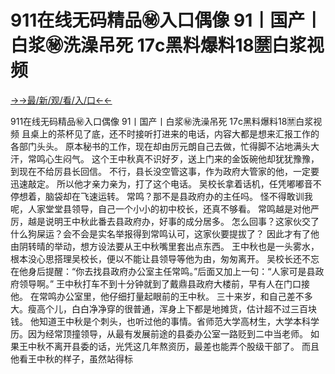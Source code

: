 # 911在线无码精品㊙️入口偶像 91丨国产丨白浆㊙️洗澡吊死 17c黑料爆料18🈲白浆视频   

<a href="https://gbghokp.senfoop.com">→→最/新/观/看/入/口←←</a>



911在线无码精品㊙️入口偶像 91丨国产丨白浆㊙️洗澡吊死 17c黑料爆料18🈲白浆视频 且桌上的茶杯见了底，还不时接听打进来的电话，内容大都是想来汇报工作的各部门头头。
原本秘书的工作，现在却由厉元朗自己去做，忙得脚不沾地满头大汗，常鸣心生闷气。
这个王中秋真不识好歹，送上门来的金饭碗他却犹犹豫豫，到现在不给厉县长回信。
不行，县长没空管这事，作为政府大管家的他，一定要迅速敲定。
所以他才亲力亲为，打了这个电话。
吴校长拿着话机，任凭嘟嘟音不停想着，脑袋却在飞速运转。
常鸣？那不是县政府办的主任吗。
怪不得敢训我呢，人家堂堂县领导，自己一个小小的初中校长，还真不够看。
常鸣越是对他严厉，越是说明王中秋此番去县政府办，好事的成分居多。
怎么回事？这家伙交了什么狗屎运？会不会是实名举报得到常鸣认可，这家伙要提拔了？
因此才有了他由阴转晴的举动，想方设法要从王中秋嘴里套出点东西。
王中秋也是一头雾水，根本没心思搭理吴校长，便以不能让县领导等他为由，匆匆离开。
吴校长还不忘在他身后提醒：“你去找县政府办公室主任常鸣。”后面又加上一句：“人家可是县政府领导啊。”
王中秋打车不到十分钟就到了戴鼎县政府大楼前，早有人在门口接他。
在常鸣办公室里，他仔细打量起眼前的王中秋。
三十来岁，和自己差不多大。瘦高个儿，白白净净穿的很普通，浑身上下都是地摊货，估计超不过三百块钱。
他知道王中秋是个刺头，也听过他的事情。省师范大学高材生，大学本科学历。因为经常顶撞领导，从最有发展前途的县委办公室一路贬到二中当老师。
如果王中秋不离开县委的话，光凭这几年熬资历，最差也能弄个股级干部了。
而且他看王中秋的样子，虽然站得标
